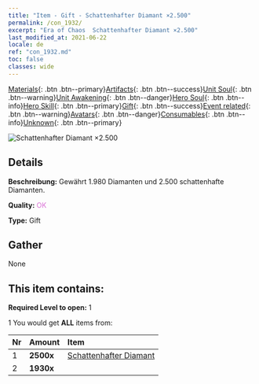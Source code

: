 ```yaml
---
title: "Item - Gift - Schattenhafter Diamant ×2.500"
permalink: /con_1932/
excerpt: "Era of Chaos  Schattenhafter Diamant ×2.500"
last_modified_at: 2021-06-22
locale: de
ref: "con_1932.md"
toc: false
classes: wide
---
```

 [Materials](/ItemsDE/){: .btn .btn--primary}[Artifacts](/ItemsDE/Artifacts/){: .btn .btn--success}[Unit Soul](/ItemsDE/UnitSoul/){: .btn .btn--warning}[Unit Awakening](/ItemsDE/UnitAwakening/){: .btn .btn--danger}[Hero Soul](/ItemsDE/HeroSoul/){: .btn .btn--info}[Hero Skill](/ItemsDE/HeroSkill/){: .btn .btn--primary}[Gift](/ItemsDE/Gift/){: .btn .btn--success}[Event related](/ItemsDE/Events/){: .btn .btn--warning}[Avatars](/ItemsDE/Avatars/){: .btn .btn--danger}[Consumables](/ItemsDE/Consumables/){: .btn .btn--info}[Unknown](/ItemsDE/Unknown/){: .btn .btn--primary}

 ![Schattenhafter Diamant ×2.500](/images/t/i_10040.png)

## Details
 **Beschreibung:** Gewährt 1.980 Diamanten und 2.500 schattenhafte Diamanten.

 **Quality:** <span style="color: #DA70D6">OK</span>

 **Type:** Gift

## Gather

  None

## This item contains:

 **Required Level to open:** 1

 1 You would get **ALL** items  from:

  | Nr | Amount |     Item    |
  |:---|:-------|:------------|
  | 1 |  **2500x** | [Schattenhafter Diamant](/ItemsDE/con_554/) |  | 
  | 2 |  **1930x** | <i class="fas fa-gem"/> |  | 
